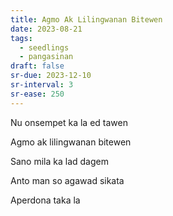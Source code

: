 ```yaml
---
title: Agmo Ak Lilingwanan Bitewen
date: 2023-08-21
tags:
  - seedlings
  - pangasinan
draft: false
sr-due: 2023-12-10
sr-interval: 3
sr-ease: 250
---
```

Nu onsempet ka la ed tawen  

Agmo ak lilingwanan bitewen  

Sano mila ka lad dagem  

Anto man so agawad sikata  

Aperdona taka la  